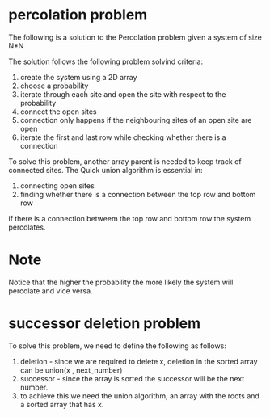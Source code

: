 # percolation problem

The following is a solution to the Percolation problem given a system of size N*N

The solution follows the following problem solvind criteria:

1. create the system using a 2D array
2. choose a probability
3. iterate through each site and open the site with respect to the probability
4. connect the open sites
5. connection only happens if the neighbouring sites of an open site are open
6. iterate the first and last row while checking whether there is a connection


To solve this problem, another array parent is needed to keep track of connected sites.
The Quick union algorithm is essential in:

1. connecting open sites
2. finding whether there is a connection between the top row and bottom row

if there is a connection betweem the top row and bottom row the system percolates.


# Note

Notice that the higher the probability the more likely the system will percolate and vice versa.

# successor deletion problem

To solve this problem, we need to define the following as follows:

1. deletion - since we are required to delete x, deletion in the sorted array can be union(x , next_number)
2. successor - since the array is sorted the successor will be the next number.
3. to achieve this we need the union algorithm, an array with the roots and a sorted array that has x.

